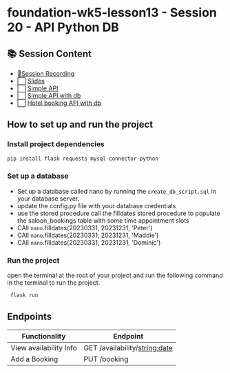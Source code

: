 # foundation-wk5-lesson13 - Session 20 - API Python DB

## 📚 Session Content

- 🎥[Session Recording](https://us06web.zoom.us/rec/share/uu3jjT9KPm7KaVxksPZCwG8nfuXSk1iPdzAXaE1hyuGptcHdprmAtqC8iAXS-TZl.MfO3l81M9djx4FY5)
- ⬜ [Slides](https://docs.google.com/presentation/d/1bAo8dP4dcFqDbKqy0HiL05ZVLyYHbd-B/edit?usp=sharing&ouid=114579717787931838770&rtpof=true&sd=true)
- ⬜ [Simple API](https://github.com/cfgdegree-spring-2023/simple_api)
- ⬜ [Simple API with db](https://github.com/cfgdegree-spring-2023/simple_api/tree/api-db)
- ⬜ [Hotel booking API with db](https://github.com/cfgdegree-spring-2023/python-db-api-example/tree/complete)



## How to set up and run the project

### Install project dependencies
```bash
pip install flask requests mysql-connector-python
```
### Set up a database
- Set up a database called nano by running the `create_db_script.sql` in your database server.
- update the config.py file with your database credentials 
- use the stored procedure call the filldates stored procedure to populate the saloon_bookings table with some time appointment slots
- CAll `nano`.filldates(20230331, 20231231, 'Peter')
- CAll `nano`.filldates(20230331, 20231231, 'Maddie')
- CAll `nano`.filldates(20230331, 20231231, 'Dominic')
### Run the project
open the terminal at the root of your project and run the following command in the terminal to run the project.
```bash
 flask run
 ```

## Endpoints

| Functionality          | Endpoint                        |
|------------------------|---------------------------------|
| View availability Info | GET /availability/<string:date> |
| Add a Booking          | PUT /booking                    |
